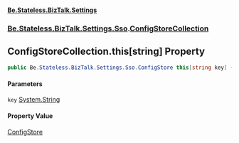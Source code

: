 #### [Be.Stateless.BizTalk.Settings](README.md 'README')
### [Be.Stateless.BizTalk.Settings.Sso](Be.Stateless.BizTalk.Settings.Sso.md 'Be.Stateless.BizTalk.Settings.Sso').[ConfigStoreCollection](ConfigStoreCollection.md 'Be.Stateless.BizTalk.Settings.Sso.ConfigStoreCollection')

## ConfigStoreCollection.this[string] Property

```csharp
public Be.Stateless.BizTalk.Settings.Sso.ConfigStore this[string key] { get; }
```
#### Parameters

<a name='Be.Stateless.BizTalk.Settings.Sso.ConfigStoreCollection.this[string].key'></a>

`key` [System.String](https://docs.microsoft.com/en-us/dotnet/api/System.String 'System.String')

#### Property Value
[ConfigStore](ConfigStore.md 'Be.Stateless.BizTalk.Settings.Sso.ConfigStore')